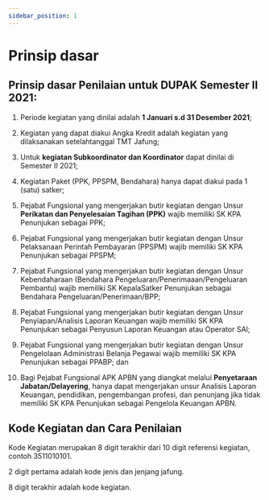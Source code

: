 ```yaml
---
sidebar_position: 1
---
```


# Prinsip dasar

## Prinsip dasar Penilaian untuk DUPAK Semester II 2021:

1. Periode kegiatan yang dinilai adalah **1 Januari s.d 31 Desember 2021**; 

2. Kegiatan yang dapat diakui Angka Kredit adalah kegiatan yang dilaksanakan setelahtanggal TMT Jafung;

3. Untuk **kegiatan Subkoordinator dan Koordinator** dapat dinilai di Semester II 2021;

4. Kegiatan Paket (PPK, PPSPM, Bendahara) hanya dapat diakui pada 1 (satu) satker;

5. Pejabat Fungsional yang mengerjakan butir kegiatan dengan Unsur **Perikatan dan Penyelesaian Tagihan (PPK)** wajib memiliki SK KPA Penunjukan sebagai PPK;

6. Pejabat Fungsional yang mengerjakan butir kegiatan dengan Unsur Pelaksanaan Perintah Pembayaran (PPSPM) wajib memiliki SK KPA Penunjukan sebagai PPSPM;

7. Pejabat Fungsional yang mengerjakan butir kegiatan dengan Unsur Kebendaharaan (Bendahara Pengeluaran/Penerimaaan/Pengeluaran Pembantu) wajib memiliki SK KepalaSatker Penunjukan sebagai Bendahara Pengeluaran/Penerimaan/BPP;

8. Pejabat Fungsional yang mengerjakan butir kegiatan dengan Unsur Penyiapan/Analisis Laporan Keuangan wajib memiliki SK KPA Penunjukan sebagai Penyusun Laporan Keuangan atau Operator SAI;

9. Pejabat Fungsional yang mengerjakan butir kegiatan dengan Unsur Pengelolaan Administrasi Belanja Pegawai wajib memiliki SK KPA Penunjukan sebagai PPABP; dan

10. Bagi Pejabat Fungsional APK APBN yang diangkat melalui **Penyetaraan Jabatan/Delayering**, hanya dapat mengerjakan unsur Analisis Laporan Keuangan, pendidikan, pengembangan profesi, dan penunjang jika tidak memiliki SK KPA Penunjukan sebagai Pengelola Keuangan APBN.

## Kode Kegiatan dan Cara Penilaian
Kode Kegiatan merupakan 8 digit terakhir dari 10 digit referensi kegiatan, contoh 3511010101.

2 digit pertama adalah kode jenis dan jenjang jafung.

8 digit terakhir adalah kode kegiatan.
